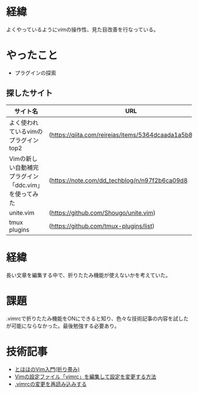 # 経緯
よくやっているようにvimの操作性、見た目改善を行なっている。

# やったこと
- プラグインの探索

## 探したサイト

| サイト名                                             | URL                                                     |
|------------------------------------------------------|---------------------------------------------------------|
| よく使われているvimのプラグイン top2                 | (https://qiita.com/reireias/items/5364dcaada1a5b88a206) |
| Vimの新しい自動補完プラグイン「ddc.vim」を使ってみた | (https://note.com/dd_techblog/n/n97f2b6ca09d8           |
| unite.vim                                            | (https://github.com/Shougo/unite.vim)                   |
| tmux plugins                                         | (https://github.com/tmux-plugins/list)                  |

# 経緯
長い文章を編集する中で、折りたたみ機能が使えないかを考えていた。

# 課題
.vimrcで折りたたみ機能をONにできると知り、色々な技術記事の内容を試したが可能にならなかった。最後勉強する必要あり。

# 技術記事
- [とほほのVim入門(折り畳み)](https://www.tohoho-web.com/vim/folding.html)
- [Vimの設定ファイル「vimrc」を編集して設定を変更する方法](https://howpon.com/20339)
- [.vimrcの変更を再読み込みする](https://omoon.hatenablog.com/entry/20071203/1196614395)
